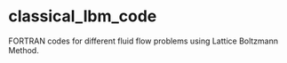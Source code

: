 # classical_lbm_code

FORTRAN codes for different fluid flow problems using Lattice Boltzmann Method.
